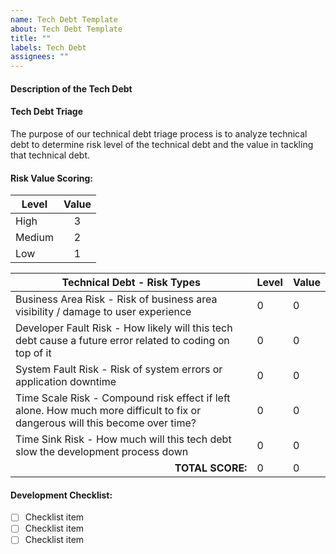 ```yaml
---
name: Tech Debt Template
about: Tech Debt Template
title: ""
labels: Tech Debt
assignees: ""
---
```


#### Description of the Tech Debt

#### Tech Debt Triage

The purpose of our technical debt triage process is to analyze technical debt to determine risk level of the technical debt and the value in tackling that technical debt.

#### Risk Value Scoring:

| Level  | Value                 |
| ------ | --------------------- |
| High   | <div align="center">3 |
| Medium | <div align="center">2 |
| Low    | <div align="center">1 |

| Technical Debt - Risk Types                                                                                                   | Level | Value |
| ----------------------------------------------------------------------------------------------------------------------------- | ----- | ----- |
| Business Area Risk - Risk of business area visibility / damage to user experience                                             | 0     | 0     |
| Developer Fault Risk - How likely will this tech debt cause a future error related to coding on top of it                     | 0     | 0     |
| System Fault Risk - Risk of system errors or application downtime                                                             | 0     | 0     |
| Time Scale Risk - Compound risk effect if left alone. How much more difficult to fix or dangerous will this become over time? | 0     | 0     |
| Time Sink Risk - How much will this tech debt slow the development process down                                               | 0     | 0     |
| <div align="right">**TOTAL SCORE:**                                                                                           | 0     | 0     |

#### Development Checklist:

- [ ] Checklist item
- [ ] Checklist item
- [ ] Checklist item
